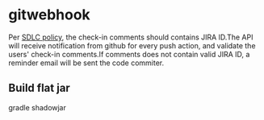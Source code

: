 # gitwebhook
Per [SDLC policy](https://gridxwiki.atlassian.net/wiki/spaces/BAC/pages/861405560/GridX+Software+Development+Life+Cycle+SDLC), the check-in comments should contains JIRA ID.The API will receive notification from github for every push action, and validate the users' check-in comments.If comments does not contain valid JIRA ID, a reminder email will be sent the code commiter.
## Build flat jar
 gradle shadowjar
 
 
 
